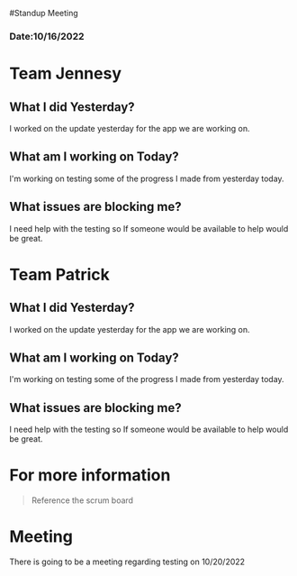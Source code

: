 #Standup Meeting

### Date:10/16/2022


# Team Jennesy 

## What I did Yesterday?

I worked on the update yesterday for the app we are working on.

## What am I working on Today?

I'm working on testing some of the progress I made from yesterday today.

## What issues are blocking me?

I need help with the testing so If someone would be available to help would be great.


# Team Patrick 


## What I did Yesterday?

I worked on the update yesterday for the app we are working on.

## What am I working on Today?

I'm working on testing some of the progress I made from yesterday today.

## What issues are blocking me?

I need help with the testing so If someone would be available to help would be great.



# For more information 
>Reference the scrum board

# Meeting
There is going to be a meeting regarding testing on 10/20/2022
